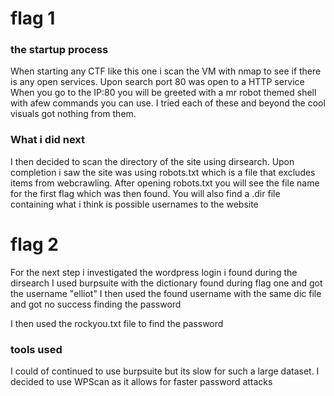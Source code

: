 # flag 1
### the startup process
When starting any CTF like this one i scan the VM with nmap to see if there is any open services.
Upon search port 80 was open to a HTTP service
When you go to the IP:80 you will be greeted with a mr robot themed shell with afew commands you can use. 
I tried each of these and beyond the cool visuals got nothing from them.

### What i did next
I then decided to scan the directory of the site using dirsearch.
Upon completion i saw the site was using robots.txt which is a file that excludes items from webcrawling.
After opening robots.txt you will see the file name for the first flag which was then found.
You will also find a .dir file containing what i think is possible usernames to the website

# flag 2
For the next step i investigated the wordpress login i found during the dirsearch
I used burpsuite with the dictionary found during flag one and got the username "elliot"
I then used the found username with the same dic file and got no success finding the password

I then used the rockyou.txt file to find the password

### tools used
I could of continued to use burpsuite but its slow for such a large dataset.
I decided to use WPScan as it allows for faster password attacks

